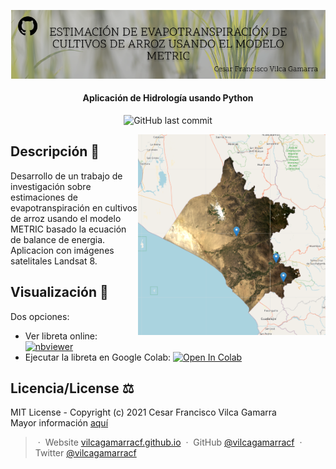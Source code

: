 <p align='center'>
   <img src="Github Cover - METRIC.png" alt="Github Cover - METRIC"/>
</p>

<h4 align="center"> Aplicación de Hidrología usando Python</h4>

<p align='center'>
   <img src="https://img.shields.io/github/last-commit/vilcagamarracf/Inv_arroz_METRIC?style=flat-square" alt="GitHub last commit"/>
</p>


<img src="figures/Region_of_Interest.PNG" alt="Zona de trabajo" align='right' width=300/>

## Descripción :ear_of_rice:
Desarrollo de un trabajo de investigación sobre estimaciones de evapotranspiración en cultivos de arroz usando el modelo METRIC basado la ecuación de balance de energia. 
Aplicacion con imágenes satelitales Landsat 8.


## Visualización 📓
Dos opciones:
- Ver libreta online: [![nbviewer](https://raw.githubusercontent.com/jupyter/design/master/logos/Badges/nbviewer_badge.svg)](https://nbviewer.jupyter.org/github/vilcagamarracf/Inv_arroz_METRIC/blob/main/Inv_Arroz_METRIC.ipynb)
- Ejecutar la libreta en Google Colab: <a href="https://colab.research.google.com/github/vilcagamarracf/Inv_arroz_METRIC/blob/main/Inv_Arroz_METRIC.ipynb" target="_parent"><img src="https://colab.research.google.com/assets/colab-badge.svg" alt="Open In Colab"/></a>

## Licencia/License ⚖️
MIT License - Copyright (c) 2021 Cesar Francisco Vilca Gamarra \
Mayor información [aquí](https://github.com/vilcagamarracf/Inv_arroz_METRIC/blob/main/LICENSE)

> &nbsp;&middot;&nbsp; Website [vilcagamarracf.github.io](https://vilcagamarracf.github.io/) &nbsp;&middot;&nbsp;
> GitHub [@vilcagamarracf](https://github.com/vilcagamarracf) &nbsp;&middot;&nbsp;
> Twitter [@vilcagamarracf](https://twitter.com/vilcagamarracf)
